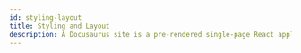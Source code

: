 ```yaml
---
id: styling-layout
title: Styling and Layout
description: A Docusaurus site is a pre-rendered single-page React application. You can style it the way you style React apps.
---
```

